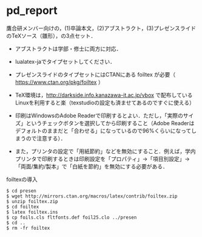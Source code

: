 # pd_report

鷹合研メンバー向けの，(1)卒論本文，(2)アブストラクト，(3)プレゼンスライドのTeXソース（雛形），の3点セット．
- アブストラクトは学部・修士に両方に対応．
- lualatex-jaでタイプセットしてください．
- プレゼンスライドのタイプセットにはCTANにある foiltex が必要（ https://www.ctan.org/pkg/foiltex ）
- TeX環境は，http://darkside.info.kanazawa-it.ac.jp/vbox で配布しているLinuxを利用すると楽（texstudioの設定も済ませてあるのですぐに使える）

- 印刷はWindowsのAdobe Readerで印刷するとよい．ただし，「実際のサイズ」というチェックボタンを選択してから印刷すること（Adobe Readerはデフォルトのままだと「合わせる」になっているので96%くらいになってしまうので注意する）．
- また，プリンタの設定で「用紙節約」などを無効にすること．例えば，学内プリンタで印刷するときは印刷設定を「プロパティ」→「項目別設定」→「両面/集約/製本」で「白紙を節約」を無効にする必要がある．

 foiltexの導入
```
$ cd presen
$ wget http://mirrors.ctan.org/macros/latex/contrib/foiltex.zip
$ unzip foiltex.zip 
$ cd foiltex
$ latex foiltex.ins 
$ cp foils.cls fltfonts.def foil25.clo ../presen
$ cd ..
$ rm -fr foiltex
```
